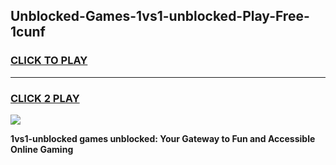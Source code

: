 
## Unblocked-Games-1vs1-unblocked-Play-Free-1cunf
<h3>
<a href="https://premium76.site?title=1vs1-unblocked&ref=10A">CLICK TO PLAY</a></h3>
<hr>

<h3>
<a href="https://premium76.site?title=1vs1-unblocked&ref=10A">CLICK 2 PLAY</a>
  
</h3>

<a href="https://premium76.site?title=1vs1-unblocked&ref=10A"><img src="https://clearcache.store/games.png"></a>


**1vs1-unblocked games unblocked: Your Gateway to Fun and Accessible Online Gaming**
